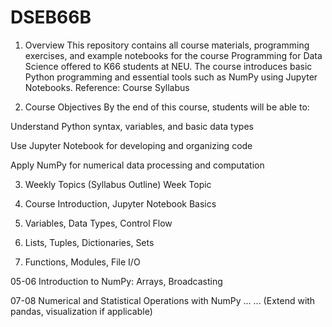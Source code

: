 # DSEB66B
 
 1. Overview
This repository contains all course materials, programming exercises, and example notebooks for the course Programming for Data Science offered to K66 students at NEU. The course introduces basic Python programming and essential tools such as NumPy using Jupyter Notebooks.
Reference: Course Syllabus


2. Course Objectives
By the end of this course, students will be able to:

Understand Python syntax, variables, and basic data types

Use Jupyter Notebook for developing and organizing code

Apply NumPy for numerical data processing and computation

3. Weekly Topics (Syllabus Outline)
Week	Topic

1. 	Course Introduction, Jupyter Notebook Basics

2.	Variables, Data Types, Control Flow
3.	Lists, Tuples, Dictionaries, Sets
4.	Functions, Modules, File I/O

05-06	Introduction to NumPy: Arrays, Broadcasting

07-08	Numerical and Statistical Operations with NumPy
...	... (Extend with pandas, visualization if applicable)
